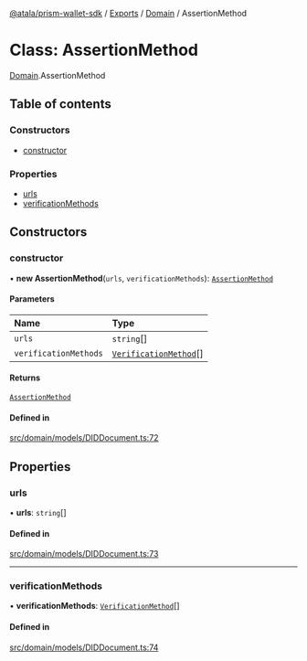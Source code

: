 [@atala/prism-wallet-sdk](../README.md) / [Exports](../modules.md) / [Domain](../modules/Domain.md) / AssertionMethod

# Class: AssertionMethod

[Domain](../modules/Domain.md).AssertionMethod

## Table of contents

### Constructors

- [constructor](Domain.AssertionMethod.md#constructor)

### Properties

- [urls](Domain.AssertionMethod.md#urls)
- [verificationMethods](Domain.AssertionMethod.md#verificationmethods)

## Constructors

### constructor

• **new AssertionMethod**(`urls`, `verificationMethods`): [`AssertionMethod`](Domain.AssertionMethod.md)

#### Parameters

| Name | Type |
| :------ | :------ |
| `urls` | `string`[] |
| `verificationMethods` | [`VerificationMethod`](Domain.VerificationMethod.md)[] |

#### Returns

[`AssertionMethod`](Domain.AssertionMethod.md)

#### Defined in

[src/domain/models/DIDDocument.ts:72](https://github.com/hyperledger/identus-edge-agent-sdk-ts/blob/3c504bead94c87cd52de807c230d8a674846dce5/src/domain/models/DIDDocument.ts#L72)

## Properties

### urls

• **urls**: `string`[]

#### Defined in

[src/domain/models/DIDDocument.ts:73](https://github.com/hyperledger/identus-edge-agent-sdk-ts/blob/3c504bead94c87cd52de807c230d8a674846dce5/src/domain/models/DIDDocument.ts#L73)

___

### verificationMethods

• **verificationMethods**: [`VerificationMethod`](Domain.VerificationMethod.md)[]

#### Defined in

[src/domain/models/DIDDocument.ts:74](https://github.com/hyperledger/identus-edge-agent-sdk-ts/blob/3c504bead94c87cd52de807c230d8a674846dce5/src/domain/models/DIDDocument.ts#L74)
